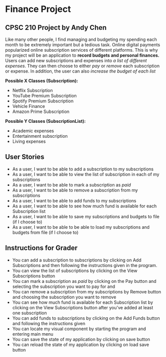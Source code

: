 # Finance Project

## CPSC 210 Project by Andy Chen

Like many other people, I find managing and budgeting my spending each month to be extremely important but a tedious
task. Online digital payments popularized online subscription services of different platforms. This is why my project
will be an application to **record budgets and personal
finances.** Users can add new subscriptions and expenses into *a list of different expenses*. They can then choose to
either *pay* or *remove* each subscription or expense. In addition, the user can also *increase the budget of each list*

**Possible X Classes (Subscription):**

- Netflix Subscription
- YouTube Premium Subscription
- Spotify Premium Subscription
- Vehicle Finance
- Amazon Prime Subscription

**Possible Y Classes (SubscriptionList):**

- Academic expenses
- Entertainment subscription
- Living expenses

## User Stories

- As a user, I want to be able to add a subscription to my subscriptions
- As a user, I want to be able to view the list of subscription in each of my subscriptions
- As a user, I want to be able to mark a subscription as *paid*
- As a user, I want to be able to remove a subscription from my subscriptions
- As a user, I want to be able to add funds to my subscriptions
- As a user, I want to be able to see how much fund is available for each Subscription list
- As a user, I want to be able to save my subscriptions and budgets to file (if I choose to)
- As a user, I want to be able to be able to load my subscriptions and budgets from file (if I choose to)

## Instructions for Grader

- You can add a subscription to subscriptions by clicking on Add Subscriptions and then following the instructions given
in the program.
- You can view the list of subscriptions by clicking on the View Subscriptions button
- You can mark a subscription as *paid* by clicking on the Pay button and selecting the subscription you want to pay for
and
- You can remove a subscription from my subscriptions by Remove button and choosing the subscription you want to remove
- You can see how much fund is available for each Subscription list by clicking on the View Subscriptions button after 
you've added at least one subscription
- You can add funds to subscriptions by clicking on the Add Funds button and following the instructions given
- You can locate my visual component by starting the program and entering main menu
- You can save the state of my application by clicking on save button
- You can reload the state of my application by clicking on load save button